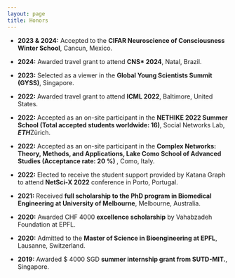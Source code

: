 ```yaml
---
layout: page
title: Honors
---
```

 
- **2023 & 2024:** Accepted to the **CIFAR Neuroscience of Consciousness Winter School**, Cancun, Mexico.
- **2024:** Awarded travel grant to attend **CNS\* 2024**, Natal, Brazil.  

- <b>2023:</b> Selected as a viewer in the **Global Young Scientists Summit (GYSS)**, Singapore.

- <b>2022:</b> Awarded travel grant to attend **ICML 2022**, Baltimore, United States.

- <b>2022:</b> Accepted as an on-site participant in the <b>NETHIKE 2022 Summer School (Total accepted students worldwide: 16)</b>, Social Networks Lab, ***ETH***Zürich.

- <b>2022:</b> Accepted as an on-site participant in the <b>Complex Networks: Theory, Methods, and Applications,
Lake Como School of Advanced Studies (Acceptance rate: 20 %) </b>, Como, Italy.

- <b>2022:</b> Elected to receive the student support provided by Katana Graph to attend <b>NetSci-X 2022</b> conference in Porto, Portugal.
 

- <b>2021:</b> Received <b>full scholarship to the PhD program in Biomedical Engineering at University of Melbourne</b>, Melbourne, Australia. 

- <b>2020:</b> Awarded CHF 4000 <b>excellence scholarship</b> by Vahabzadeh Foundation at EPFL. 

- <b>2020:</b>  Admitted to the <b>Master of Science in Bioengineering at EPFL</b>, Lausanne, Switzerland. 

- <b>2019:</b> Awarded $ 4000 SGD <b>summer internship grant from SUTD-MIT.</b>, Singapore. 



<!--
My name is Inigo Montoya. I have the following qualities:

- I rock a great mustache
- I'm extremely loyal to my family

What else do you need?

### my history

To be honest, I'm having some trouble remembering right now, so why don't you just watch [my movie](http://en.wikipedia.org/wiki/The_Princess_Bride_%28film%29) and it will answer **all** your questions. -->
